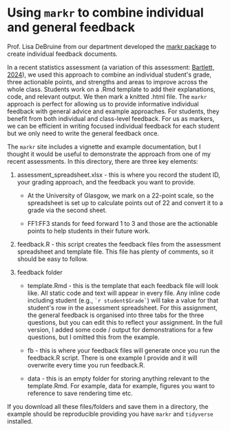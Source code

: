 # Using `markr` to combine individual and general feedback

Prof. Lisa DeBruine from our department developed the [markr package](https://psyteachr.github.io/markr/) to create individual feedback documents.

In a recent statistics assessment (a variation of this assessment: [Bartlett, 2024](https://osf.io/preprints/osf/nce4y_v1)), we used this approach to combine an individual student's grade, three actionable points, and strengths and areas to improve across the whole class. Students work on a .Rmd template to add their explanations, code, and relevant output. We then mark a knitted .html file. The `markr` approach is perfect for allowing us to provide informative individual feedback with general advice and example approaches. For students, they benefit from both individual and class-level feedback. For us as markers, we can be efficient in writing focused individual feedback for each student but we only need to write the general feedback once.

The `markr` site includes a vignette and example documentation, but I thought it would be useful to demonstrate the approach from one of my recent assessments. In this directory, there are three key elements: 

1. assessment_spreadsheet.xlsx - this is where you record the student ID, your grading approach, and the feedback you want to provide. 

    - At the University of Glasgow, we mark on a 22-point scale, so the spreadsheet is set up to calculate points out of 22 and convert it to a grade via the second sheet. 
    
    - FF1:FF3 stands for feed forward 1 to 3 and those are the actionable points to help students in their future work. 
    
2. feedback.R - this script creates the feedback files from the assessment spreadsheet and template file. This file has plenty of comments, so it should be easy to follow. 

3. feedback folder 

    - template.Rmd - this is the template that each feedback file will look like. All static code and text will appear in every file. Any inline code including student (e.g., `` `r student$Grade` ``) will take a value for that student's row in the assessment spreadsheet. For this assignment, the general feedback is organised into three tabs for the three questions, but you can edit this to reflect your assignment. In the full version, I added some code / output for demonstrations for a few questions, but I omitted this from the example.

    - fb - this is where your feedback files will generate once you run the feedback.R script. There is one example I provide and it will overwrite every time you run feedback.R. 

    - data - this is an empty folder for storing anything relevant to the template.Rmd. For example, data for example, figures you want to reference to save rendering time etc. 
    
If you download all these files/folders and save them in a directory, the example should be reproducible providing you have `markr` and `tidyverse` installed. 